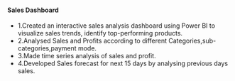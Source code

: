 #### Sales Dashboard
- 1.Created an interactive sales analysis dashboard using Power BI to visualize sales trends, identify top-performing products.
- 2.Analysed Sales and Profits according to different Categories,sub-categories,payment mode.
- 3.Made time series analysis of sales and profit.
- 4.Developed Sales forecast for next 15 days by analysing previous days sales.
